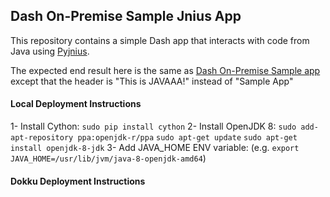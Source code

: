 ## Dash On-Premise Sample Jnius App

This repository contains a simple Dash app that interacts with code from Java using [Pyjnius](http://pyjnius.readthedocs.io/en/latest/).

The expected end result here is the same as [Dash On-Premise Sample app](https://github.com/plotly/dash-on-premise-sample-app) except that the header is "This is JAVAAA!" instead of "Sample App"

#### Local Deployment Instructions

1- Install Cython: `sudo pip install cython`
2- Install OpenJDK 8:
	`sudo add-apt-repository ppa:openjdk-r/ppa`
	`sudo apt-get update`
	`sudo apt-get install openjdk-8-jdk`
3- Add JAVA_HOME ENV variable: (e.g. `export JAVA_HOME=/usr/lib/jvm/java-8-openjdk-amd64`)

#### Dokku Deployment Instructions

